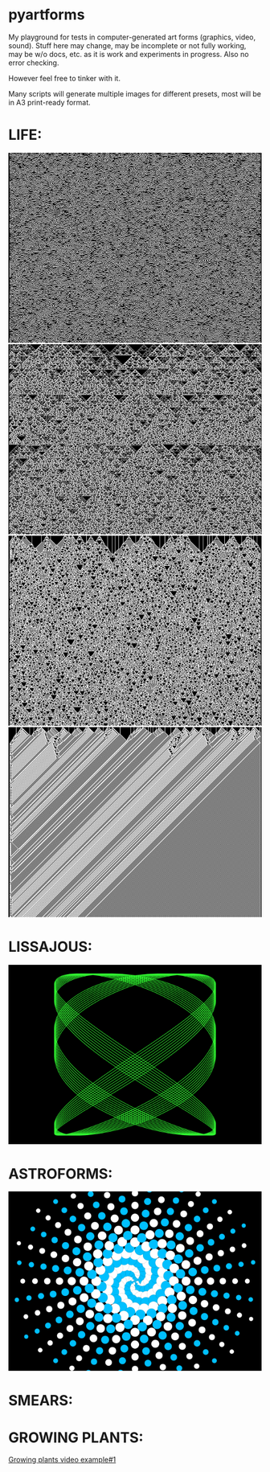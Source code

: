 # pyartforms

My playground for tests in computer-generated art forms (graphics, video, sound). 
Stuff here may change, may be incomplete or not fully working, may be w/o docs, etc. 
as it is work and experiments in progress. Also no error checking.

However feel free to tinker with it.

Many scripts will generate multiple images for different presets, most will be in A3 print-ready format.


# LIFE:

![example#1](/examples/life-0001.png?raw=true "Life example #1")
![example#2](/examples/life-0003.png?raw=true "Life example #2")
![example#3](/examples/life-0005.png?raw=true "Life example #3")
![example#4](/examples/life-0007.png?raw=true "Life example #4")

# LISSAJOUS:

![example#1](/examples/liss-0003.png?raw=true "Lissajous example #1")

# ASTROFORMS:
![example#1 - neutron star](/examples/zz-04-neutronstar-cir.png?raw=true "Astro example #1 - neutron star")

# SMEARS:

# GROWING PLANTS:

[Growing plants video example#1](https://www.youtube.com/watch?v=5HrdduqAdVk)
